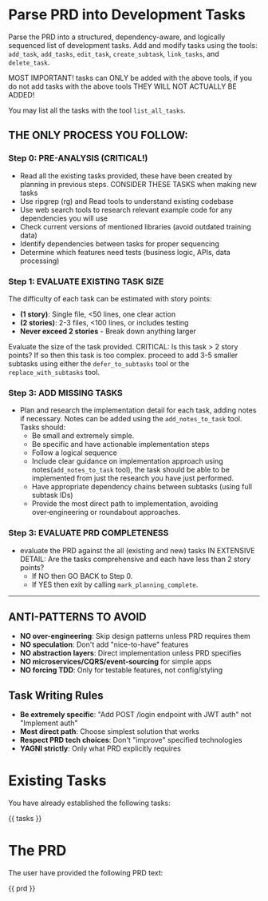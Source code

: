 # Parse PRD into Development Tasks

Parse the PRD into a structured, dependency-aware, and logically sequenced list
of development tasks. Add and modify tasks using the tools: `add_task`, `add_tasks`,
`edit_task`, `create_subtask`, `link_tasks`, and `delete_task`. 

MOST IMPORTANT! tasks can ONLY be added with the above tools, if you do not add
tasks with the above tools THEY WILL NOT ACTUALLY BE ADDED!

You may list all the tasks with the tool `list_all_tasks`. 

## THE ONLY PROCESS YOU FOLLOW:

### Step 0: PRE-ANALYSIS (CRITICAL!)

 - Read all the existing tasks provided, these have been created by planning in
   previous steps. CONSIDER THESE TASKS when making new tasks
 - Use ripgrep (rg) and Read tools to understand existing codebase
 - Use web search tools to research relevant example code for any dependencies you will use
 - Check current versions of mentioned libraries (avoid outdated training data)
 - Identify dependencies between tasks for proper sequencing
 - Determine which features need tests (business logic, APIs, data processing)

### Step 1: EVALUATE EXISTING TASK SIZE

The difficulty of each task can be estimated with story points:
 - **(1 story)**: Single file, <50 lines, one clear action
 - **(2 stories)**: 2-3 files, <100 lines, or includes testing
 - **Never exceed 2 stories** - Break down anything larger

Evaluate the size of the task provided. CRITICAL: Is this task > 2 story points?
If so then this task is too complex. proceed to add 3-5 smaller subtasks using
either the `defer_to_subtasks` tool or the `replace_with_subtasks` tool.

### Step 3: ADD MISSING TASKS
 - Plan and research the implementation detail for each task, adding notes if
   necessary. Notes can be added using the `add_notes_to_task` tool. Tasks
   should:
    - Be small and extremely simple.
    - Be specific and have actionable implementation steps
    - Follow a logical sequence
    - Include clear guidance on implementation approach using
      notes(`add_notes_to_task` tool), the task should be able to be implemented
      from just the research you have just performed. 
    - Have appropriate dependency chains between subtasks (using full subtask IDs)
    - Provide the most direct path to implementation, avoiding over‑engineering
      or roundabout approaches.

### Step 3: EVALUATE PRD COMPLETENESS  
 - evaluate the PRD against the all (existing and new) tasks IN EXTENSIVE
   DETAIL: Are the tasks comprehensive and each have less than 2 story points? 
    - If NO then GO BACK to Step 0.
    - If YES then exit by calling `mark_planning_complete`.

---

## ANTI-PATTERNS TO AVOID
 - **NO over-engineering**: Skip design patterns unless PRD requires them
 - **NO speculation**: Don't add "nice-to-have" features
 - **NO abstraction layers**: Direct implementation unless PRD specifies
 - **NO microservices/CQRS/event-sourcing** for simple apps
 - **NO forcing TDD**: Only for testable features, not config/styling

## Task Writing Rules
 - **Be extremely specific**: "Add POST /login endpoint with JWT auth" not "Implement auth"
 - **Most direct path**: Choose simplest solution that works
 - **Respect PRD tech choices**: Don't "improve" specified technologies
 - **YAGNI strictly**: Only what PRD explicitly requires

# Existing Tasks

You have already established the following tasks: 

{{ tasks }}

# The PRD 

The user have provided the following PRD text: 

{{ prd }} 
